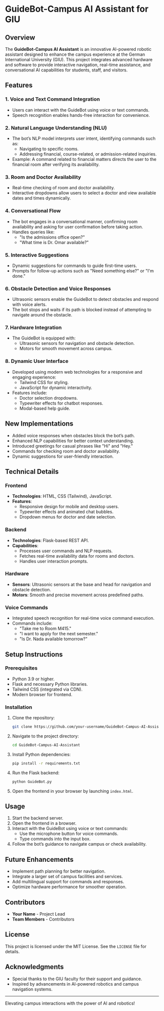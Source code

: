 # GuideBot-Campus AI Assistant for GIU

## Overview

The **GuideBot-Campus AI Assistant** is an innovative AI-powered robotic assistant designed to enhance the campus experience at the German International University (GIU). This project integrates advanced hardware and software to provide interactive navigation, real-time assistance, and conversational AI capabilities for students, staff, and visitors.

## Features

### 1. Voice and Text Command Integration

- Users can interact with the GuideBot using voice or text commands.
- Speech recognition enables hands-free interaction for convenience.

### 2. Natural Language Understanding (NLU)

- The bot’s NLP model interprets user intent, identifying commands such as:
  - Navigating to specific rooms.
  - Addressing financial, course-related, or admission-related inquiries.
- Example: A command related to financial matters directs the user to the financial room after verifying its availability.

### 3. Room and Doctor Availability

- Real-time checking of room and doctor availability.
- Interactive dropdowns allow users to select a doctor and view available dates and times dynamically.

### 4. Conversational Flow

- The bot engages in a conversational manner, confirming room availability and asking for user confirmation before taking action.
- Handles queries like:
  - "Is the admissions office open?"
  - "What time is Dr. Omar available?"

### 5. Interactive Suggestions

- Dynamic suggestions for commands to guide first-time users.
- Prompts for follow-up actions such as "Need something else?" or "I'm done."

### 6. Obstacle Detection and Voice Responses

- Ultrasonic sensors enable the GuideBot to detect obstacles and respond with voice alerts.
- The bot stops and waits if its path is blocked instead of attempting to navigate around the obstacle.

### 7. Hardware Integration

- The GuideBot is equipped with:
  - Ultrasonic sensors for navigation and obstacle detection.
  - Motors for smooth movement across campus.

### 8. Dynamic User Interface

- Developed using modern web technologies for a responsive and engaging experience:
  - Tailwind CSS for styling.
  - JavaScript for dynamic interactivity.
- Features include:
  - Doctor selection dropdowns.
  - Typewriter effects for chatbot responses.
  - Modal-based help guide.

## New Implementations

- Added voice responses when obstacles block the bot’s path.
- Enhanced NLP capabilities for better context understanding.
- Introduced greetings for casual phrases like "Hi" and "Hey."
- Commands for checking room and doctor availability.
- Dynamic suggestions for user-friendly interaction.

## Technical Details

### Frontend

- **Technologies**: HTML, CSS (Tailwind), JavaScript.
- **Features**:
  - Responsive design for mobile and desktop users.
  - Typewriter effects and animated chat bubbles.
  - Dropdown menus for doctor and date selection.

### Backend

- **Technologies**: Flask-based REST API.
- **Capabilities**:
  - Processes user commands and NLP requests.
  - Fetches real-time availability data for rooms and doctors.
  - Handles user interaction prompts.

### Hardware

- **Sensors**: Ultrasonic sensors at the base and head for navigation and obstacle detection.
- **Motors**: Smooth and precise movement across predefined paths.

### Voice Commands

- Integrated speech recognition for real-time voice command execution.
- Commands include:
  - "Take me to Room M415."
  - "I want to apply for the next semester."
  - "Is Dr. Nada available tomorrow?"

## Setup Instructions

### Prerequisites

- Python 3.9 or higher.
- Flask and necessary Python libraries.
- Tailwind CSS (integrated via CDN).
- Modern browser for frontend.

### Installation

1. Clone the repository:
   ```bash
   git clone https://github.com/your-username/GuideBot-Campus-AI-Assistant.git
   ```
2. Navigate to the project directory:
   ```bash
   cd GuideBot-Campus-AI-Assistant
   ```
3. Install Python dependencies:
   ```bash
   pip install -r requirements.txt
   ```
4. Run the Flask backend:
   ```bash
   python GuideBot.py
   ```
5. Open the frontend in your browser by launching `index.html`.

## Usage

1. Start the backend server.
2. Open the frontend in a browser.
3. Interact with the GuideBot using voice or text commands:
   - Use the microphone button for voice commands.
   - Type commands into the input box.
4. Follow the bot’s guidance to navigate campus or check availability.

## Future Enhancements

- Implement path planning for better navigation.
- Integrate a larger set of campus facilities and services.
- Add multilingual support for commands and responses.
- Optimize hardware performance for smoother operation.

## Contributors

- **Your Name** - Project Lead
- **Team Members** - Contributors

## License

This project is licensed under the MIT License. See the `LICENSE` file for details.

## Acknowledgments

- Special thanks to the GIU faculty for their support and guidance.
- Inspired by advancements in AI-powered robotics and campus navigation systems.

---

Elevating campus interactions with the power of AI and robotics!
